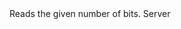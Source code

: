 <function name="ReadBits" parent="bf_read" type="classfunc">
	<description>
		Reads the given number of bits.
	</description>
	<realm>Server</realm>
	<args>
		<arg name="bits" type="number"><args>
	</args>
	<rets>
		<ret name="value" type="string"></ret>
	</rets>
</function>